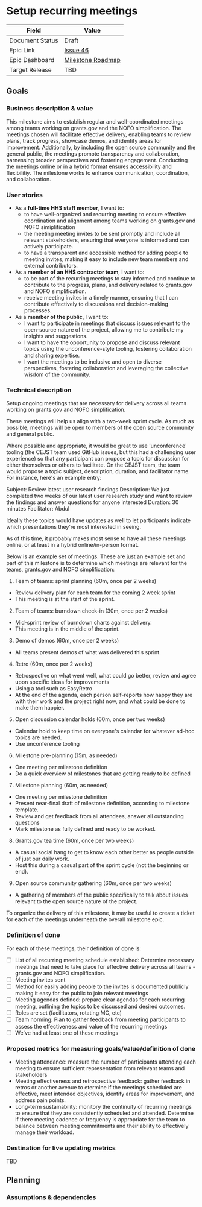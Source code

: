 # Setup recurring meetings

| Field           | Value                                                                |
| --------------- | -------------------------------------------------------------------- |
| Document Status | Draft                                                                |
| Epic Link       | [Issue 46](https://github.com/HHS/grants-equity/issues/46)           |
| Epic Dashboard  | [Milestone Roadmap](https://github.com/orgs/HHS/projects/12/views/4) |
| Target Release  | TBD                                                                  |

## Goals

### Business description & value

This milestone aims to establish regular and well-coordinated meetings among teams working on grants.gov and the NOFO simplification. The meetings chosen will facilitate effective delivery, enabling teams to review plans, track progress, showcase demos, and identify areas for improvement. Additionally, by including the open source community and the general public, the meetings promote transparency and collaboration, harnessing broader perspectives and fostering engagement. Conducting the meetings online or in a hybrid format ensures accessibility and flexibilitiy. The milestone works to enhance communication, coordination, and collaboration. 

### User stories

- As a **full-time HHS staff member**, I want to:
  - to have well-organized and recurring meeting to ensure effective coordination and alignment among teams working on grants.gov and NOFO simiplification
  -  the meeting meeting invites to be sent promptly and include all relevant stakeholders, ensuring that everyone is informed and can actively participate.
  -  to have a transparent and accessible method for adding people to meeting invites, making it easy to include new team members and external contributors.
- As a **member of an HHS contractor team**, I want to:
  -  to be part of the recurring meetings to stay informed and continue to contribute to the progress, plans, and delivery related to grants.gov and NOFO simplification.
  -  receive meeting invites in a timely manner, ensuring that I can contribute effectively to discussions and decision-making processes.
- As a **member of the public**, I want to:
  -  I want to participate in meetings that discuss issues relevant to the open-source nature of the project, allowing me to contribute my insights and suggestions.
  -   I want to have the opportunity to propose and discuss relevant topics using the unconference-style tooling, fostering collaboration and sharing expertise.
  -   I want the meetings to be inclusive and open to diverse perspectives, fostering collaboration and leveraging the collective wisdom of the community.

### Technical description

Setup ongoing meetings that are necessary for delivery across all teams working on grants.gov and NOFO simplification.

These meetings will help us align with a two-week sprint cycle. As much as possible, meetings will be open to members of the open source community and general public.

Where possible and appropriate, it would be great to use 'unconference' tooling (the CEJST team used GitHub issues, but this had a challenging user experience) so that any participant can propose a topic for discussion for either themselves or others to facilitate. On the CEJST team, the team would propose a topic subject, description, duration, and facilitator name. For instance, here's an example entry:

  Subject: Review latest user research findings
    Description: We just completed two weeks of our latest user research study and want to review the findings and answer questions for anyone interested
    Duration: 30 minutes
    Facilitator: Abdul

Ideally these topics would have updates as well to let participants indicate which presentations they're most interested in seeing.

As of this time, it probably makes most sense to have all these meetings online, or at least in a hybrid online/in-person format.

Below is an example set of meetings. These are just an example set and part of this milestone is to determine which meetings are relevant for the teams, grants.gov and NOFO simplification: 

1. Team of teams: sprint planning (60m, once per 2 weeks)
  - Review delivery plan for each team for the coming 2 week sprint
  - This meeting is at the start of the sprint.
2. Team of teams: burndown check-in (30m, once per 2 weeks)
  - Mid-sprint review of burndown charts against delivery.
  - This meeting is in the middle of the sprint.
3. Demo of demos (60m, once per 2 weeks)
  - All teams present demos of what was delivered this sprint.
4. Retro (60m, once per 2 weeks)
  - Retrospective on what went well, what could go better, review and agree upon specific ideas for improvements
  - Using a tool such as EasyRetro
  - At the end of the agenda, each person self-reports how happy they are with their work and the project right now, and what could be done to make them happier.
5. Open discussion calendar holds (60m, once per two weeks)
  - Calendar hold to keep time on everyone's calendar for whatever ad-hoc topics are needed.
  - Use unconference tooling
6. Milestone pre-planning (15m, as needed)
  - One meeting per milestone definition
  - Do a quick overview of milestones that are getting ready to be defined
7. Milestone planning (60m, as needed)
  - One meeting per milestone definition
  - Present near-final draft of milestone definition, according to milestone template.
  - Review and get feedback from all attendees, answer all outstanding questions
  - Mark milestone as fully defined and ready to be worked.
8. Grants.gov tea time (60m, once per two weeks)
  - A casual social hang to get to know each other better as people outside of just our daily work.
  - Host this during a casual part of the sprint cycle (not the beginning or end).
9. Open source community gathering (60m, once per two weeks)
  - A gathering of members of the public specifically to talk about issues relevant to the open source nature of the project.

To organize the delivery of this milestone, it may be useful to create a ticket for each of the meetings underneath the overall milestone epic.

### Definition of done

For each of these meetings, their definition of done is:

- [ ] List of all recurring meeting schedule established: Determine necessary meetings that need to take place for effective delivery across all teams - grants.gov and NOFO simplification. 
- [ ] Meeting invites sent
- [ ] Method for easily adding people to the invites is documented publicly making it easy for the public to join relevant meetings
- [ ] Meeting agendas defined: prepare clear agendas for each recurring meeting, outlining the topics to be discussed and desired outcomes. 
- [ ] Roles are set (facilitators, rotating MC, etc) 
- [ ] Team norming: Plan to gather feedback from meeting participants to assess the effectiveness and value of the recurring meetings
- [ ] We've had at least one of these meetings

### Proposed metrics for measuring goals/value/definition of done

- Meeting attendance: measure the number of participants attending each meeting to ensure sufficient representation from relevant teams and stakeholders
- Meeting effectiveness and retrospective feedback: gather feedback in retros or another avenue to etermine if the meetings scheduled are effective, meet intended objectives, identify areas for improvement, and address pain points.
- Long-term sustainability: monitory the continuity of recurring meetings to ensure that they are consistently scheduled and attended. Determine if there meeting cadence or frequency is appropriate for the team to balance between meeting commitments and their ability to effectively manage their workload. 

### Destination for live updating metrics

TBD

## Planning

### Assumptions & dependencies

